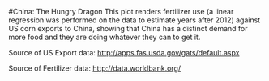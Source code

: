 #China: The Hungry Dragon
This plot renders fertilizer use (a linear regression was performed on the data to estimate years after 2012) against US corn exports to China, showing that China has a distinct demand for more food and they are doing whatever they can to get it. 

Source of US Export data: http://apps.fas.usda.gov/gats/default.aspx

Source of Fertilizer data: http://data.worldbank.org/